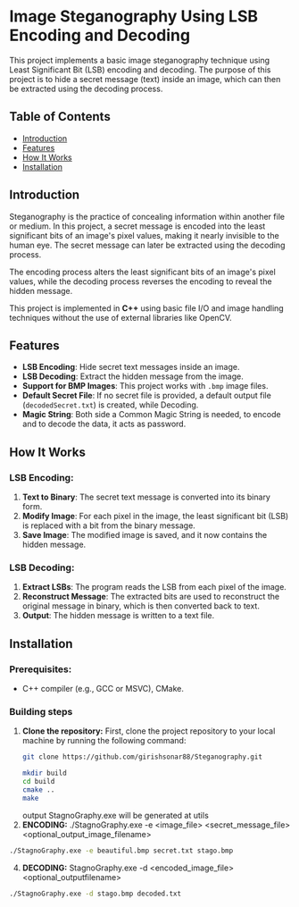 # Image Steganography Using LSB Encoding and Decoding

This project implements a basic image steganography technique using Least Significant Bit (LSB) encoding and decoding. The purpose of this project is to hide a secret message (text) inside an image, which can then be extracted using the decoding process.

## Table of Contents
- [Introduction](#introduction)
- [Features](#features)
- [How It Works](#how-it-works)
- [Installation](#installation)

## Introduction

Steganography is the practice of concealing information within another file or medium. In this project, a secret message is encoded into the least significant bits of an image's pixel values, making it nearly invisible to the human eye. The secret message can later be extracted using the decoding process.

The encoding process alters the least significant bits of an image's pixel values, while the decoding process reverses the encoding to reveal the hidden message.

This project is implemented in **C++** using basic file I/O and image handling techniques without the use of external libraries like OpenCV.

## Features

- **LSB Encoding**: Hide secret text messages inside an image.
- **LSB Decoding**: Extract the hidden message from the image.
- **Support for BMP Images**: This project works with `.bmp` image files.
- **Default Secret File**: If no secret file is provided, a default output file (`decodedSecret.txt`) is created, while 
Decoding.
- **Magic String**: Both side a Common Magic String is needed, to encode and to decode the data, it acts as password.

## How It Works

### LSB Encoding:
1. **Text to Binary**: The secret text message is converted into its binary form.
2. **Modify Image**: For each pixel in the image, the least significant bit (LSB) is replaced with a bit from the binary message.
3. **Save Image**: The modified image is saved, and it now contains the hidden message.

### LSB Decoding:
1. **Extract LSBs**: The program reads the LSB from each pixel of the image.
2. **Reconstruct Message**: The extracted bits are used to reconstruct the original message in binary, which is then converted back to text.
3. **Output**: The hidden message is written to a text file.

## Installation

### Prerequisites:
- C++ compiler (e.g., GCC or MSVC), CMake.

### Building steps

1. **Clone the repository:**
   First, clone the project repository to your local machine by running the following command:
   ```bash
   git clone https://github.com/girishsonar88/Steganography.git

   mkdir build
   cd build
   cmake ..
   make
   ```
   output StagnoGraphy.exe will be generated at utils
2. **ENCODING:**
  ./StagnoGraphy.exe -e <image_file> <secret_message_file> <optional_output_image_filename>
  ```bash
  ./StagnoGraphy.exe -e beautiful.bmp secret.txt stago.bmp
   ```
4. **DECODING:**
  StagnoGraphy.exe -d <encoded_image_file> <optional_outputfilename>
  ```bash
  ./StagnoGraphy.exe -d stago.bmp decoded.txt
  ```
